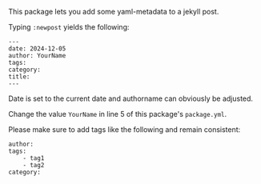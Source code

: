 This package lets you add some yaml-metadata to a jekyll post.

Typing `:newpost` yields the following:

```
---
date: 2024-12-05
author: YourName
tags:
category:
title:
---
```

Date is set to the current date and authorname can obviously be adjusted.

Change the value `YourName` in line 5 of this package's `package.yml`.

Please make sure to add tags like the following and remain consistent:

```
author: 
tags:
	- tag1
	- tag2
category:
```